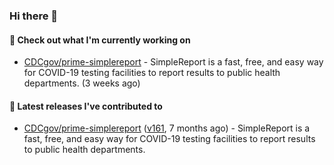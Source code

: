 ### Hi there 👋

#### 👷 Check out what I'm currently working on

- [CDCgov/prime-simplereport](https://github.com/CDCgov/prime-simplereport) - SimpleReport is a fast, free, and easy way for COVID-19 testing facilities to report results to public health departments. (3 weeks ago)

#### 🚀 Latest releases I've contributed to

- [CDCgov/prime-simplereport](https://github.com/CDCgov/prime-simplereport) ([v161](https://github.com/CDCgov/prime-simplereport/releases/tag/v161), 7 months ago) - SimpleReport is a fast, free, and easy way for COVID-19 testing facilities to report results to public health departments.
